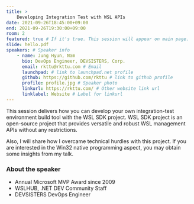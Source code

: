 ```yaml
---
title: >
    Developing Integration Test with WSL APIs 
date: 2021-09-26T18:45:00+09:00
end: 2021-09-26T19:30:00+09:00
room: 2
featured: true # If it's true. This session will appear on main page.
slide: hello.pdf
speakers: # Speaker info
    - name: Jung Hyun, Nam
      bio: DevOps Engineer, DEVSISTERS, Corp.
      email: rkttu@rkttu.com # Email
      launchpad: # link to launchpad.net profile
      github: https://github.com/rkttu # link to github profile
      profile: profile.jpg # Speaker photo
      linkurl: https://rkttu.com/ # Other website link url
      linklabel: Website # Label for linkurl
---
```

This session delivers how you can develop your own integration-test environment build tool with the WSL SDK project. WSL SDK project is an open-source project that provides versatile and robust WSL management APIs without any restrictions.

Also, I will share how I overcame technical hurdles with this project. If you are interested in the Win32 native programming aspect, you may obtain some insights from my talk.

### About the speaker
- Annual Microsoft MVP Award since 2009
- WSLHUB, .NET DEV Community Staff
- DEVSISTERS DevOps Engineer